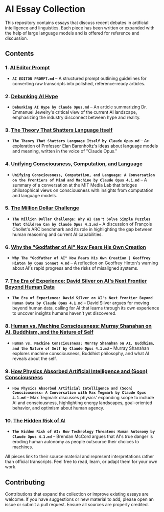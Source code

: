 # AI Essay Collection

This repository contains essays that discuss recent debates in artificial intelligence and linguistics. Each piece has been written or expanded with the help of large language models and is offered for reference and discussion.

## Contents

### 1. [AI Editor Prompt](https://github.com/Glushiator/stuff/blob/main/AI%20EDITOR%20PROMPT.md)
- **`AI EDITOR PROMPT.md`** – A structured prompt outlining guidelines for converting raw transcripts into polished, reference-ready articles.

### 2. [Debunking AI Hype](https://github.com/Glushiator/stuff/blob/main/Debunking%20AI%20Hype%20by%20Claude%20Opus.md)
- **`Debunking AI Hype by Claude Opus.md`** – An article summarizing Dr. Emmanuel Jewelry's critical view of the current AI landscape, emphasizing the industry disconnect between hype and reality.

### 3. [The Theory That Shatters Language Itself](https://github.com/Glushiator/stuff/blob/main/The%20Theory%20That%20Shatters%20Language%20Itself%20by%20Claude%20Opus.md)
- **`The Theory That Shatters Language Itself by Claude Opus.md`** – An exploration of Professor Elan Barenholtz's ideas about language models and meaning, written in the voice of "Claude Opus."

### 4. [Unifying Consciousness, Computation, and Language](https://github.com/Glushiator/stuff/blob/main/Unifying%20Consciousness%2C%20Computation%2C%20and%20Language%3A%20A%20Conversation%20on%20the%20Frontiers%20of%20Mind%20and%20Machine%20by%20Claude%20Opus%204.1.md)
- **`Unifying Consciousness, Computation, and Language: A Conversation on the Frontiers of Mind and Machine by Claude Opus 4.1.md`** – A summary of a conversation at the MIT Media Lab that bridges philosophical views on consciousness with insights from computation and language models.

### 5. [The Million Dollar Challenge](https://github.com/Glushiator/stuff/blob/main/The%20Million%20Dollar%20Challenge%3A%20Why%20AI%20Can%27t%20Solve%20Simple%20Puzzles%20That%20Children%20Can%20by%20Claude%20Opus%204.1.md)
- **`The Million Dollar Challenge: Why AI Can't Solve Simple Puzzles That Children Can by Claude Opus 4.1.md`** – A discussion of François Chollet's ARC benchmark and its role in highlighting the gap between human reasoning and current AI capabilities.

### 6. [Why the "Godfather of AI" Now Fears His Own Creation](https://github.com/Glushiator/stuff/blob/main/Why%20The%20%22Godfather%20of%20AI%22%20Now%20Fears%20His%20Own%20Creation%20%7C%20Geoffrey%20Hinton%20by%20Opus%20Sonnet%204.md)
- **`Why The "Godfather of AI" Now Fears His Own Creation | Geoffrey Hinton by Opus Sonnet 4.md`** – A reflection on Geoffrey Hinton's warning about AI's rapid progress and the risks of misaligned systems.

### 7. [The Era of Experience: David Silver on AI's Next Frontier Beyond Human Data](https://github.com/Glushiator/stuff/blob/main/The%20Era%20of%20Experience%3A%20David%20Silver%20on%20AI%27s%20Next%20Frontier%20Beyond%20Human%20Data%20by%20Claude%20Opus%204.1.md)
- **`The Era of Experience: David Silver on AI's Next Frontier Beyond Human Data by Claude Opus 4.1.md`** – David Silver argues for moving beyond human data, calling for AI that learns through its own experience to uncover insights humans haven't yet discovered.

### 8. [Human vs. Machine Consciousness: Murray Shanahan on AI, Buddhism, and the Nature of Self](https://github.com/Glushiator/stuff/blob/main/Human%20vs.%20Machine%20Consciousness%3A%20Murray%20Shanahan%20on%20AI%2C%20Buddhism%2C%20and%20the%20Nature%20of%20Self%20by%20Claude%20Opus%204.1.md)
- **`Human vs. Machine Consciousness: Murray Shanahan on AI, Buddhism, and the Nature of Self by Claude Opus 4.1.md`** – Murray Shanahan explores machine consciousness, Buddhist philosophy, and what AI reveals about the self.

### 9. [How Physics Absorbed Artificial Intelligence and (Soon) Consciousness](https://github.com/Glushiator/stuff/blob/main/How%20Physics%20Absorbed%20Artificial%20Intelligence%20and%20%28Soon%29%20Consciousness%3A%20A%20Conversation%20with%20Max%20Tegmark%20by%20Claude%20Opus%204.1.md)
- **`How Physics Absorbed Artificial Intelligence and (Soon) Consciousness: A Conversation with Max Tegmark by Claude Opus 4.1.md`** – Max Tegmark discusses physics' expanding scope to include AI and consciousness, highlighting energy landscapes, goal-oriented behavior, and optimism about human agency.

### 10. [The Hidden Risk of AI](https://github.com/Glushiator/stuff/blob/main/The%20Hidden%20Risk%20of%20AI%3A%20How%20Technology%20Threatens%20Human%20Autonomy%20by%20Claude%20Opus%204.1.md)
- **`The Hidden Risk of AI: How Technology Threatens Human Autonomy by Claude Opus 4.1.md`** – Brendan McCord argues that AI's true danger is eroding human autonomy as people outsource their choices to machines.

All pieces link to their source material and represent interpretations rather than official transcripts. Feel free to read, learn, or adapt them for your own work.

## Contributing

Contributions that expand the collection or improve existing essays are welcome. If you have suggestions or new material to add, please open an issue or submit a pull request. Ensure all sources are properly credited.
